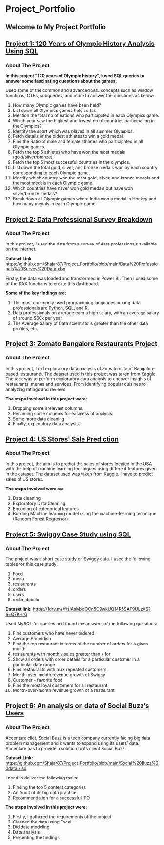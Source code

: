 # Project_Portfolio 
## Welcome to My Project Portfolio
## [Project 1: 120 Years of Olympic History Analysis Using SQL](https://github.com/Shajar87/Project_Portfolio/blob/main/Olympic%20History%20Analysis.pdf)
### About The Project
**In this project "120 years of Olympic history",I used SQL queries to answer some fascinating questions about the games.**

Used some of the common and advanced SQL concepts such as window functions, CTEs, subqueries, and more to answer the queations as below:

1. How many Olympic games have been held?
2. List down all Olympics games held so far.
3. Mention the total no of nations who participated in each Olympics game.
4. Which year saw the highest and lowest no of countries participating in the Olympics?
5. Identify the sport which was played in all summer Olympics.
6. Fetch details of the oldest athletes to win a gold medal.
7. Find the Ratio of male and female athletes who participated in all Olympic games.
8. Fetch the top 5 athletes who have won the most medals (gold/silver/bronze).
9. Fetch the top 5 most successful countries in the olympics.
10. List down the total gold, silver, and bronze medals won by each country corresponding to each Olympic game.
11. Identify which country won the most gold, silver, and bronze medals and the most medals in each Olympic game.
12. Which countries have never won gold medals but have won silver/bronze medals?
13. Break down all Olympic games where India won a medal in Hockey and how many medals in each Olympic game.

## [Project 2: Data Professional Survey Breakdown](https://github.com/Shajar87/Project_Portfolio/blob/main/BI%20Project%201.pbix)
### About The Project
In this project, I used the data from a survey of data professionals available on the internet.

**Dataset Link** 
https://github.com/Shajar87/Project_Portfolio/blob/main/Data%20Professionals%20Survey%20Data.xlsx

Firstly, the data was loaded and transformed in Power BI.
Then I used some of the DAX functions to create this dashboard.

**Some of the key findings are:**
1. The most commonly used programming languages among data professionals are Python, SQL, and R.
2. Data professionals on average earn a high salary, with an average salary of around $60k per year.
3. The Average Salary of Data scientists is greater than the other data profiles, etc.

## [Project 3: Zomato Bangalore Restaurants Project](https://www.kaggle.com/code/mohd647/zomato-bangalore-data-eda)
### About The Project
In this project, I did exploratory data analysis of Zomato data of Bangalore-based restaurants.
The dataset used in this project was taken from Kaggle.
The task was to perform exploratory data analysis to uncover insights of restaurants' menus and services. From identifying popular cuisines to analyzing ratings and reviews.

**The steps involved in this project were:**
1. Dropping some irrelevant columns.
2. Renaming some columns for easiness of analysis.
3. Some more data cleaning
4. Finally, exploratory data analysis.

## [Project 4: US Stores' Sale Prediction](https://www.kaggle.com/code/mohd647/us-store-sale-prediction)
### About The Project
In this project, the aim is to predict the sales of stores located in the USA with the help of machine learning techniques using different features given in the dataset.
The dataset used was taken from Kaggle.  I have to predict sales of US stores.

**The steps involved were as:**
1. Data cleaning
2. Exploratory Data Cleaning
3. Encoding of categorical features
4. Building Machine learning model using the machine-learning technique (Random Forest Regressor)

## [Project 5: Swiggy Case Study using SQL](https://github.com/Shajar87/Project_Portfolio/blob/main/swiggy%20case%20study%20project.xlsx)
### About The Project
The project was a short case study on Swiggy data.
I used the following tables for this case study:
1. Food
2. menu
3. restaurants 
4. orders 
5. users 
6. order_details

**Dataset link:** 
https://1drv.ms/f/s!AsMxqQCn5C9wkUQ14R5SAF9ULzXS?e=Q7KHrG

Used MySQL for queries and found the answers of the following questions:
1. Find customers who have never ordered
2. Average Price/dish
3. Find the top restaurant in terms of the number of orders for a given month
4. restaurants with monthly sales greater than x for
5. Show all orders with order details for a particular customer in a particular date range
6. Find restaurants with max repeated   customers
7. Month-over-month revenue growth of Swiggy
8. Customer - favorite food
9. Find the most loyal customers for all restaurant
10. Month-over-month revenue growth of a restaurant


## [Project 6: An analysis on data of Social Buzz’s Users](https://github.com/Shajar87/Project_Portfolio/blob/main/Social%20Buzz%20data%20analysis.pptx)
### About The Project
Accenture  cliet, Social Buzz is a tech company currently facing big data problem management and it wants to expand using its users’ data.
Accenture has to provide a solution to its client Social Buzz.

**Dataset Link:**
https://github.com/Shajar87/Project_Portfolio/blob/main/Social%20Buzz%20data.xlsx

I need to deliver the following tasks:
1. Finding the top 5 content categories
2. An Audit of its big data practice
3. Recommendation for a successful IPO

**The steps involved in this project were:**
1. Firstly, I gathered the requirements of the project.
2. Cleaned the data using Excel.
3. Did data modeling
4. Data analysis
5. Presenting the findings







